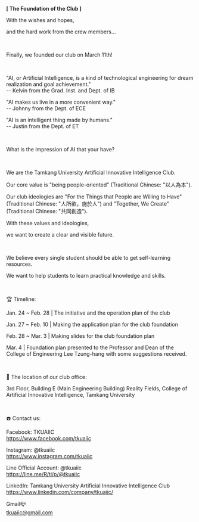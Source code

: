 **[ The Foundation of the Club ]**

With the wishes and hopes,

and the hard work from the crew members...

&nbsp;

Finally, we founded our club on March 11th!

&nbsp;

"AI, or Artificial Intelligence, is a kind of technological engineering for dream realization and goal achievement." <br />-- Kelvin from the Grad. Inst. and Dept. of IB

"AI makes us live in a more convenient way." <br />-- Johnny from the Dept. of ECE

"AI is an intelligent thing made by humans." <br />-- Justin from the Dept. of ET

&nbsp;

What is the impression of AI that your have?

&nbsp;

We are the Tamkang University Artificial Innovative Intelligence Club.

Our core value is "being people-oriented" (Traditional Chinese: "以人為本").

Our club ideologies are "For the Things that People are Willing to Have" (Traditional Chinese: "人所欲，施於人") and "Together, We Create" (Traditional Chinese: "共同創造").

With these values and ideologies,

we want to create a clear and visible future.

&nbsp;

We believe every single student should be able to get self-learning resources.

We want to help students to learn practical knowledge and skills.

&nbsp;

🏆 Timeline:

Jan. 24 ~ Feb. 28 | The initiative and the operation plan of the club

Jan. 27 ~ Feb. 10 | Making the application plan for the club foundation

Feb. 28 ~ Mar. 3 | Making slides for the club foundation plan

Mar. 4 | Foundation plan presented to the Professor and Dean of the College of Engineering Lee Tzung-hang with some suggestions received.

&nbsp;

🚩 The location of our club office:

3rd Floor, Building E (Main Engineering Building) Reality Fields, College of Artificial Innovative Intelligence, Tamkang University

&nbsp;

☎️ Contact us:

Facebook: TKUAIIC <br />https://www.facebook.com/tkuaiic

Instagram: @tkuaiic <br />https://www.instagram.com/tkuaiic

Line Official Account: @tkuaiic <br />https://line.me/R/ti/p/@tkuaiic

LinkedIn: Tamkang University Artificial Innovative Intelligence Club <br />https://www.linkedin.com/company/tkuaiic/

Gmail📪 <br />tkuaiic@gmail.com
